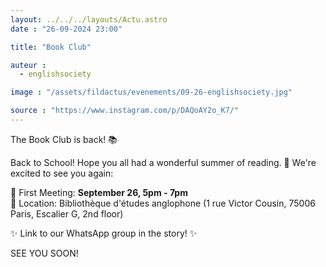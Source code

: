```yaml
---
layout: ../../../layouts/Actu.astro
date : "26-09-2024 23:00"

title: "Book Club"

auteur :
  - englishsociety

image : "/assets/fildactus/evenements/09-26-englishsociety.jpg"

source : "https://www.instagram.com/p/DAQoAY2o_K7/"
---
```


The Book Club is back! 📚

Back to School! Hope you all had a wonderful summer of reading. 📖 We're excited to see you again:

🔹 First Meeting: __September 26, 5pm - 7pm__  
🔹 Location: Bibliothèque d'études anglophone (1 rue Victor Cousin, 75006 Paris, Escalier G, 2nd floor)

✨ Link to our WhatsApp group in the story! ✨

SEE YOU SOON!